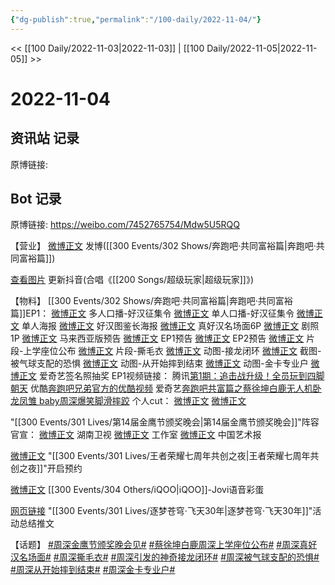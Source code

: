 ```yaml
---
{"dg-publish":true,"permalink":"/100-daily/2022-11-04/"}
---
```



<< [[100 Daily/2022-11-03\|2022-11-03]] | [[100 Daily/2022-11-05\|2022-11-05]] >>

# 2022-11-04

## 资讯站 记录

原博链接:

## Bot 记录

原博链接: https://weibo.com/7452765754/Mdw5U5RQQ

【营业】
[微博正文](http://weibo.com/1736988591/MduWje0Gw) 发博([[300 Events/302 Shows/奔跑吧·共同富裕篇\|奔跑吧·共同富裕篇]])

[查看图片](https://wx3.sinaimg.cn/large/0088n2Pggy1h7thevimrzj30qk1bygph.jpg) 更新抖音(合唱《[[200 Songs/超级玩家\|超级玩家]]》)

【物料】
[[300 Events/302 Shows/奔跑吧·共同富裕篇\|奔跑吧·共同富裕篇]]EP1：
[微博正文](https://weibo.com/5242381821/Mdr7V48dV) 多人口播-好汉征集令
[微博正文](https://weibo.com/5242381821/MdrdBiJ8v) 单人口播-好汉征集令
[微博正文](https://weibo.com/5242381821/Mdr1S5mxI) 单人海报
[微博正文](https://weibo.com/5242381821/Mdrqgq0rP) 好汉图鉴长海报
[微博正文](http://weibo.com/1642904381/Mdtq1rpEF) 真好汉名场面6P
[微博正文](https://weibo.com/5242381821/MdrIA2X9E) 剧照1P
[微博正文](http://weibo.com/1371117067/Mdh1v8FfK) 马来西亚版预告
[微博正文](https://weibo.com/5242381821/MdrCngNET) EP1预告
[微博正文](https://weibo.com/5242381821/Mdw3ke6K1) EP2预告
[微博正文](https://weibo.com/5242381821/Mdsfnfi1p) 片段-上学座位公布
[微博正文](https://weibo.com/5242381821/MdtWUDSGO) 片段-撕毛衣
[微博正文](https://weibo.com/5242381821/Mdvtgt72i) 动图-接龙闭环
[微博正文](https://weibo.com/5242381821/MdvB0qjjX) 截图-被气球支配的恐惧
[微博正文](https://weibo.com/5242381821/MdvUqvRdt) 动图-从开始摔到结束
[微博正文](https://weibo.com/5242381821/MdvXPaWhc) 动图-金卡专业户
[微博正文](http://weibo.com/1731986465/Mdtsm1NyO) 爱奇艺签名照抽奖
EP1视频链接：
腾讯[第1期：追击战升级！全员玩到四脚朝天](https://weibo.cn/sinaurl?u=https%3A%2F%2Fv.qq.com%2Fx%2Fcover%2Fmzc00200my8s5sr%2Fw0044vllwhj.html)
优酷[奔跑吧兄弟官方的优酷视频](https://weibo.cn/sinaurl?u=https%3A%2F%2Fv.youku.com%2Fv_show%2Fid_XNTkxNjY1NzA4NA%3D%3D.html)
爱奇艺[奔跑吧共富篇之蔡徐坤白鹿无人机卧龙凤雏 baby周深爆笑脚滑摔跤](https://weibo.cn/sinaurl?u=https%3A%2F%2Fwww.iqiyi.com%2Fv_13m2jplhue4.html)
个人cut：
[微博正文](http://weibo.com/1591169702/MdvMUwnHl)
[微博正文](http://weibo.com/1371117067/MdvTM38VZ)

"[[300 Events/301 Lives/第14届金鹰节颁奖晚会\|第14届金鹰节颁奖晚会]]"阵容官宣：
[微博正文](https://weibo.com/1638629382/Mdr4h2aJr) 湖南卫视
[微博正文](http://weibo.com/7478855230/Mdr7Xapnp) 工作室
[微博正文](http://weibo.com/1943724947/Mdr7dBE2O) 中国艺术报

[微博正文](http://weibo.com/6466290670/MdrzyFMzJ) "[[300 Events/301 Lives/王者荣耀七周年共创之夜\|王者荣耀七周年共创之夜]]"开启预约

[微博正文](http://weibo.com/6378846558/MdtG5kp4B) [[300 Events/304 Others/iQOO\|iQOO]]-Jovi语音彩蛋

[网页链接](https://weibo.cn/sinaurl?u=https%3A%2F%2Fmp.weixin.qq.com%2Fs%2FOuZWKqhD_mitFTM18QxEyw) "[[300 Events/301 Lives/逐梦苍穹·飞天30年\|逐梦苍穹·飞天30年]]"活动总结推文

【话题】
[#周深金鹰节颁奖晚会见#](https://s.weibo.com/weibo?q=%23%E5%91%A8%E6%B7%B1%E9%87%91%E9%B9%B0%E8%8A%82%E9%A2%81%E5%A5%96%E6%99%9A%E4%BC%9A%E8%A7%81%23)
[#蔡徐坤白鹿周深上学座位公布#](https://s.weibo.com/weibo?q=%23%E8%94%A1%E5%BE%90%E5%9D%A4%E7%99%BD%E9%B9%BF%E5%91%A8%E6%B7%B1%E4%B8%8A%E5%AD%A6%E5%BA%A7%E4%BD%8D%E5%85%AC%E5%B8%83%23)
[#周深真好汉名场面#](https://s.weibo.com/weibo?q=%23%E5%91%A8%E6%B7%B1%E7%9C%9F%E5%A5%BD%E6%B1%89%E5%90%8D%E5%9C%BA%E9%9D%A2%23)
[#周深撕毛衣#](https://s.weibo.com/weibo?q=%23%E5%91%A8%E6%B7%B1%E6%92%95%E6%AF%9B%E8%A1%A3%23)
[#周深引发的神奇接龙闭环#](https://s.weibo.com/weibo?q=%23%E5%91%A8%E6%B7%B1%E5%BC%95%E5%8F%91%E7%9A%84%E7%A5%9E%E5%A5%87%E6%8E%A5%E9%BE%99%E9%97%AD%E7%8E%AF%23)
[#周深被气球支配的恐惧#](https://s.weibo.com/weibo?q=%23%E5%91%A8%E6%B7%B1%E8%A2%AB%E6%B0%94%E7%90%83%E6%94%AF%E9%85%8D%E7%9A%84%E6%81%90%E6%83%A7%23)
[#周深从开始摔到结束#](https://s.weibo.com/weibo?q=%23%E5%91%A8%E6%B7%B1%E4%BB%8E%E5%BC%80%E5%A7%8B%E6%91%94%E5%88%B0%E7%BB%93%E6%9D%9F%23)
[#周深金卡专业户#](https://s.weibo.com/weibo?q=%23%E5%91%A8%E6%B7%B1%E9%87%91%E5%8D%A1%E4%B8%93%E4%B8%9A%E6%88%B7%23)
